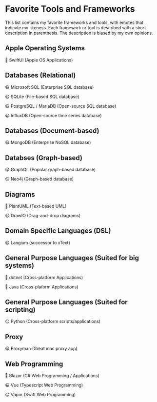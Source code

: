 # Favorite Tools and Frameworks

This list contains my favorite frameworks and tools, with emotes that indicate my likeness. Each framework or tool is described with a short description in parenthesis. The description is biased by my own opinions.

## Apple Operating Systems

🤩 SwiftUI (Apple OS Applications)

## Databases (Relational)

😃 Microsoft SQL (Enterprise SQL database)

😃 SQLite (File-based SQL database)

😃 PostgreSQL / MariaDB (Open-source SQL database)

😀 InfluxDB (Open-source time series database)

## Databases (Document-based)

😃 MongoDB (Enterprise NoSQL database)

## Databses (Graph-based)

😀 GraphQL (Popular graph-based database)

😐 Neo4j (Graph-based database)

## Diagrams

🤩 PlantUML (Text-based UML)

😃 DrawIO (Drag-and-drop diagrams)

## Domain Specific Languages (DSL)

😃 Langium (successor to xText)

## General Purpose Languages (Suited for big systems)

🤩 dotnet (Cross-platform Applications)

🙂 Java (Cross-plaform Applications)

## General Purpose Languages (Suited for scripting)

😐 Python (Cross-platform scripts/applications)

## Proxy

😀 Proxyman (Great mac proxy app)

## Web Programming

🤩 Blazor (C# Web Programming / Applications)

😀 Vue (Typescript Web Programming)

😐 Vapor (Swift Web Programming)


